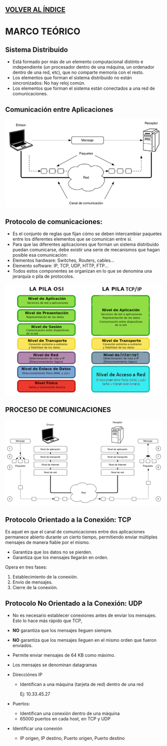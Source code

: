 [VOLVER AL ÍNDICE](I.INDICE.md)
-- 

# MARCO TEÓRICO

## Sistema Distribuido

- Está formado por más de un elemento computacional distinto e independiente (un procesador dentro de una máquina, un ordenador dentro de una red, etc), que no comparte memoria con el resto.
- Los elementos que forman el sistema distribuido no están sincronizados: No hay reloj común.
- Los elementos que forman el sistema están conectados a una red de comunicaciones.

## Comunicación entre Aplicaciones

![Comunicación entre aplicaciones](IMAGENES/IMG_03_01.png)

## Protocolo de comunicaciones:
- Es el conjunto de reglas que fijan cómo se deben intercambiar paquetes entre los diferentes elementos que se comunican entre sí.
- Para que las diferentes aplicaciones que forman un sistema distribuido puedan comunicarse, debe existir una serie de mecanismos que hagan posible esa comunicación:
- Elementos hardware: Switches, Routers, cables...
- Elemento software: IP, TCP, UDP, HTTP, FTP...
- Todos estos componentes se organizan en lo que se denomina una jerarquía o pila de protocolos.

![LA PILA DE PROTOCOLOS](IMAGENES/IMG_03_02.png)

## PROCESO DE COMUNICACIONES

![LA PILA DE PROTOCOLOS](IMAGENES/IMG_03_03.png)

## Protocolo Orientado a la Conexión: TCP
Es aquel en que el canal de comunicaciones entre dos aplicaciones permanece abierto durante un cierto tiempo, permitiendo enviar múltiples mensajes de manera fiable por el mismo.

* Garantiza que los datos no se pierden.
* Garantiza que los mensajes llegarán en orden.

Opera en tres fases:
1. Establecimiento de la conexión.
2. Envío de mensajes.
3. Cierre de la conexión.

## Protocolo No Orientado a la Conexión: UDP
* No es necesario establecer conexiones antes de enviar los mensajes. Esto lo hace más rápido que TCP, 
* **NO** garantiza que los mensajes lleguen siempre.
* **NO** garantiza que los mensajes lleguen en el mismo orden que fueron enviados.
* Permite enviar mensajes de 64 KB como máximo.
* Los mensajes se denominan datagramas

* Direcciónes IP
    * Identifican a una máquina (tarjeta de red) dentro de una red

        Ej: 10.33.45.27

* Puertos: 
    * Identifican una conexión dentro de una máquina
    * 65000 puertos en cada host, en TCP y UDP
* Identificar una conexión
    
    * IP origen, IP destino, Puerto origen, Puerto destino 
